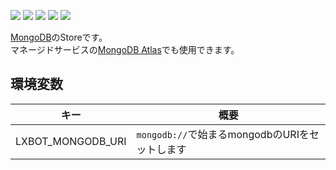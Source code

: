 [![](https://cloud.drone.io/api/badges/lxbot/store-mongodb/status.svg)](https://cloud.drone.io/lxbot/store-mongodb)
[![](https://goreportcard.com/badge/github.com/lxbot/store-mongodb)](https://goreportcard.com/report/github.com/lxbot/store-mongodb)
[![](https://img.shields.io/github/license/lxbot/store-mongodb.svg)](https://github.com/lxbot/store-mongodb/blob/master/LICENSE)
[![](http://img.shields.io/badge/godoc-reference-5272B4.svg)](https://godoc.org/github.com/lxbot/store-mongodb)
[![](https://img.shields.io/docker/image-size/lxbot/store-mongodb)](https://hub.docker.com/r/lxbot/store-mongodb)

[MongoDB](https://www.mongodb.com)のStoreです。  
マネージドサービスの[MongoDB Atlas](https://www.mongodb.com/cloud/atlas)でも使用できます。

## 環境変数

| キー | 概要 |
| ---- | ---- |
| LXBOT_MONGODB_URI | `mongodb://`で始まるmongodbのURIをセットします |
